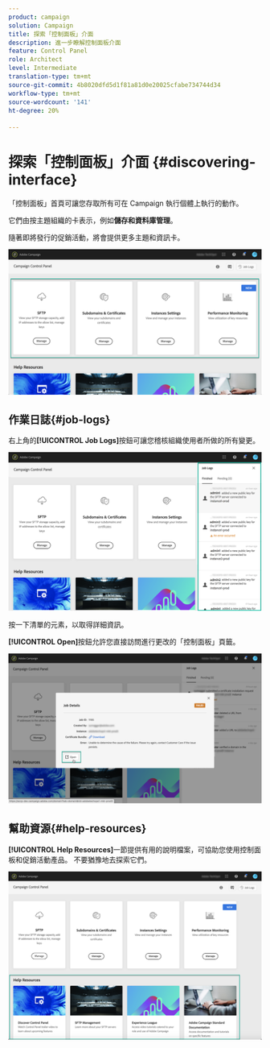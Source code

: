 ```yaml
---
product: campaign
solution: Campaign
title: 探索「控制面板」介面
description: 進一步瞭解控制面板介面
feature: Control Panel
role: Architect
level: Intermediate
translation-type: tm+mt
source-git-commit: 4b8020dfd5d1f81a81d0e20025cfabe734744d34
workflow-type: tm+mt
source-wordcount: '141'
ht-degree: 20%

---
```



# 探索「控制面板」介面 {#discovering-interface}

「控制面板」首頁可讓您存取所有可在 Campaign 執行個體上執行的動作。

它們由按主題組織的卡表示，例如&#x200B;**儲存和資料庫管理**。

隨著即將發行的促銷活動，將會提供更多主題和資訊卡。

![](assets/control_panel_interface.png)

## 作業日誌{#job-logs}

右上角的&#x200B;**[!UICONTROL Job Logs]**&#x200B;按鈕可讓您稽核組織使用者所做的所有變更。

![](assets/control_panel_interface2.png)

按一下清單的元素，以取得詳細資訊。

**[!UICONTROL Open]**&#x200B;按鈕允許您直接訪問進行更改的「控制面板」頁籤。

![](assets/control_panel_logdetails.png)

## 幫助資源{#help-resources}

**[!UICONTROL Help Resources]**&#x200B;一節提供有用的說明檔案，可協助您使用控制面板和促銷活動產品。 不要猶豫地去探索它們。

![](assets/helpresources.png)
